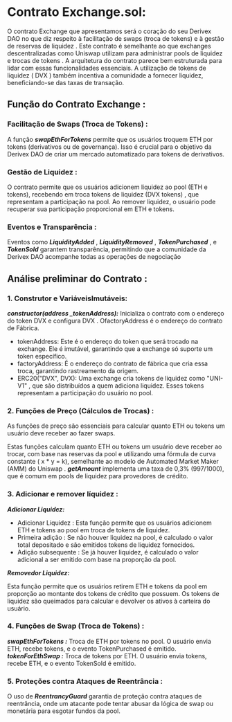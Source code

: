# Contrato Exchange.sol:

O contrato Exchange que apresentamos será o coração do seu Derivex DAO no que diz respeito à facilitação de swaps (troca de tokens) e à gestão de reservas de liquidez . 
Este contrato é semelhante ao que exchanges descentralizadas como Uniswap utilizam para administrar pools de liquidez e trocas de tokens . 
A arquitetura do contrato parece bem estruturada para lidar com essas funcionalidades essenciais.
A utilização de tokens de liquidez ( DVX ) também incentiva a comunidade a fornecer liquidez, beneficiando-se das taxas de transação.

## Função do Contrato Exchange :

### Facilitação de Swaps (Troca de Tokens) :

A função ***swapEthForTokens*** permite que os usuários troquem ETH por tokens (derivativos ou de governança). 
Isso é crucial para o objetivo da Derivex DAO de criar um mercado automatizado para tokens de derivativos.

### Gestão de Liquidez :

O contrato permite que os usuários adicionem liquidez ao pool (ETH e tokens), recebendo em troca tokens de liquidez (DVX tokens) , que representam a participação na pool.
Ao remover liquidez, o usuário pode recuperar sua participação proporcional em ETH e tokens.

### Eventos e Transparência :

Eventos como ***LiquidityAdded*** , ***LiquidityRemoved*** , ***TokenPurchased*** , e ***TokenSold*** garantem transparência, permitindo que a comunidade da Derivex DAO acompanhe todas as operações de negociação

## Análise preliminar do Contrato :

### 1. Construtor e Variáveis ​​Imutáveis:

***constructor(address _tokenAddress):***
Inicializa o contrato com o endereço do token DVX e configura DVX . OfactoryAddress é o endereço do contrato de Fábrica.

- tokenAddress: Este é o endereço do token que será trocado na exchange. Ele é imutável, garantindo que a exchange só suporte um token específico.
- factoryAddress: É o endereço do contrato de fábrica que cria essa troca, garantindo rastreamento da origem.
- ERC20("DVX", DVX): Uma exchange cria tokens de liquidez como "UNI-V1" , que são distribuídos a quem adiciona liquidez. Esses tokens representam a participação do usuário no pool.

### 2. Funções de Preço (Cálculos de Trocas) :

As funções de preço são essenciais para calcular quanto ETH ou tokens um usuário deve receber ao fazer swaps.

Estas funções calculam quanto ETH ou tokens um usuário deve receber ao trocar, com base nas reservas da pool e utilizando uma fórmula de curva constante ( x * y = k), semelhante ao modelo de Automated Market Maker (AMM) do Uniswap .
***getAmount*** implementa uma taxa de 0,3% (997/1000), que é comum em pools de liquidez para provedores de crédito.

### 3. Adicionar e remover líquidez :

***Adicionar Liquidez:***

- Adicionar Liquidez : Esta função permite que os usuários adicionem ETH e tokens ao pool em troca de tokens de liquidez.
- Primeira adição : Se não houver liquidez na pool, é calculado o valor total depositado e são emitidos tokens de liquidez fornecidos.
- Adição subsequente : Se já houver liquidez, é calculado o valor adicional a ser emitido com base na proporção da pool.

***Removedor Liquidez:***

Esta função permite que os usuários retirem ETH e tokens da pool em proporção ao montante dos tokens de crédito que possuem. 
Os tokens de liquidez são queimados para calcular e devolver os ativos à carteira do usuário.

### 4. Funções de Swap (Troca de Tokens) :

***swapEthForTokens :*** Troca de ETH por tokens no pool. O usuário envia ETH, recebe tokens, e o evento TokenPurchased é emitido.
***tokenForEthSwap :*** Troca de tokens por ETH. O usuário envia tokens, recebe ETH, e o evento TokenSold é emitido.

### 5. Proteções contra Ataques de Reentrância :

O uso de ***ReentrancyGuard*** garantia de proteção contra ataques de reentrância, onde um atacante pode tentar abusar da lógica de swap ou monetária para esgotar fundos da pool.

